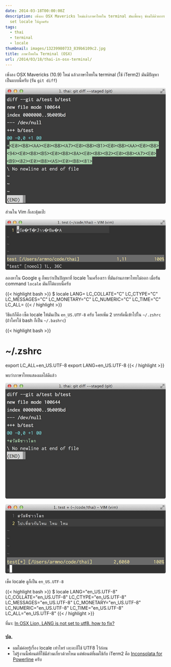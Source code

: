```yaml
---
date: 2014-03-18T00:00:00Z
description: เพิ่งลง OSX Mavericks ใหม่แล้วภาษาไทยใน terminal มันเพี้ยนๆ ซ่อมได้ด้วยการ
  set locale ให้ถูกครับ
tags:
  - thai
  - terminal
  - locale
thumbnail: images/13239980733_839b6109c2.jpg
title: ภาษาไทยใน Terminal (OSX)
url: /2014/03/18/thai-in-osx-terminal/
---
```


เพิ่งลง OSX Mavericks (10.9) ใหม่ แล้วภาษาไทยใน terminal (ใช้ iTerm2) มันมีปัญหา เป็นแบบนี้ครับ (รัน `git diff`)

![default osx locale](images/13239980733_839b6109c2_z.jpg)

ส่วนใน Vim ก็เละตุ้มเป๊ะ

![thai in vim](images/13239831945_496eab8158_z.jpg)

ลองหาใน Google ดู ก็พบว่าเป็นปัญหาที่ locale ในเครื่องเรา ที่มันอ่านภาษาไทยไม่ออก เมื่อรัน command `locale` มันก็ได้แบบนี้ครับ

{{< highlight bash >}}
$ locale
LANG=
LC_COLLATE="C"
LC_CTYPE="C"
LC_MESSAGES="C"
LC_MONETARY="C"
LC_NUMERIC="C"
LC_TIME="C"
LC_ALL=
{{< / highlight >}}

วิธีแก้ก็คือ เซ็ต locale ให้มันเป็น `en_US.UTF-8` ครับ โดยเพิ่ม 2 บรรทัดนี้เข้าไปใน `~/.zshrc` (ถ้าใครใช้ bash ก็เป็น `~/.bashrc`)

{{< highlight bash >}}
# ~/.zshrc
export LC_ALL=en_US.UTF-8
export LANG=en_US.UTF-8
{{< / highlight >}}

พบว่าภาษาไทยแสดงผลได้ดีแล้ว

![fixed locale in iterm](images/13239980853_6c9f68cffd_z.jpg)

![fixed thai in vim](images/13239980653_940c67005c_z.jpg)

เช็ค locale ดูก็เป็น `en_US.UTF-8`

{{< highlight bash >}}
$ locale
LANG="en_US.UTF-8"
LC_COLLATE="en_US.UTF-8"
LC_CTYPE="en_US.UTF-8"
LC_MESSAGES="en_US.UTF-8"
LC_MONETARY="en_US.UTF-8"
LC_NUMERIC="en_US.UTF-8"
LC_TIME="en_US.UTF-8"
LC_ALL="en_US.UTF-8"
{{< / highlight >}}

ที่มา: [In OSX Lion, LANG is not set to utf8. how to fix?](http://stackoverflow.com/questions/7165108/in-osx-lion-lang-is-not-set-to-utf8-how-fix)

### ปล.
- ผมไม่ค่อยรู้เรื่อง locale เท่าไหร่ เอะอะก็ใช้ UTF8 ไว้ก่อน
- ไม่รู้งานนี้ฟอนต์ที่ใช้มีส่วนเกี่ยวด้วยไหม แต่ฟอนต์ที่ผมใช้กับ iTerm2 คือ [Inconsolata for Powerline](https://github.com/Lokaltog/powerline-fonts/tree/master/Inconsolata) ครับ

